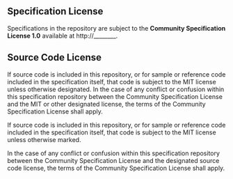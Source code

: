 
## Specification License

Specifications in the repository are subject to the **Community Specification License 1.0** available at http://________.

## Source Code License

If source code is included in this repository, or for sample or reference code included in the specification itself, that code is subject to the MIT license unless otherwise designated. In the case of any conflict or confusion within this specification repository between the Community Specification License and the MIT or other designated license, the terms of the Community Specification License shall apply.

If source code is included in this repository, or for sample or reference code included in the specification itself, that code is subject to the MIT license unless otherwise marked.

In the case of any conflict or confusion within this specification repository between the Community Specification License and the designated source code license, the terms of the Community Specification License shall apply.
